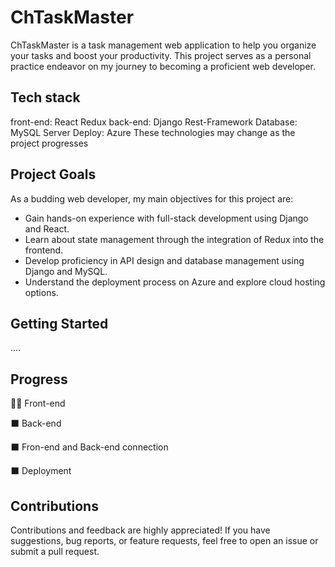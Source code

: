 # ChTaskMaster

ChTaskMaster is a task management web application to help you organize your tasks and boost your productivity. This project serves as a personal practice endeavor on my journey to becoming a proficient web developer.

## Tech stack
front-end: React Redux
back-end: Django Rest-Framework
Database: MySQL
Server Deploy: Azure
These technologies may change as the project progresses

## Project Goals

As a budding web developer, my main objectives for this project are:

- Gain hands-on experience with full-stack development using Django and React.
- Learn about state management through the integration of Redux into the frontend.
- Develop proficiency in API design and database management using Django and MySQL.
- Understand the deployment process on Azure and explore cloud hosting options.

## Getting Started

....

## Progress 

👨‍💻 Front-end

⬛ Back-end

⬛ Fron-end and Back-end connection

⬛ Deployment

## Contributions

Contributions and feedback are highly appreciated! If you have suggestions, bug reports, or feature requests, feel free to open an issue or submit a pull request.

